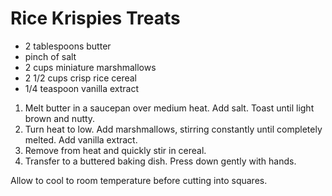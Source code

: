 # Rice Krispies Treats

- 2 tablespoons butter
- pinch of salt
- 2 cups miniature marshmallows
- 2 1/2 cups crisp rice cereal
- 1/4 teaspoon vanilla extract

1. Melt butter in a saucepan over medium heat. Add salt. Toast until light brown and nutty.
2. Turn heat to low. Add marshmallows, stirring constantly until completely melted. Add vanilla extract.
3. Remove from heat and quickly stir in cereal.
4. Transfer to a buttered baking dish. Press down gently with hands.

Allow to cool to room temperature before cutting into squares.
